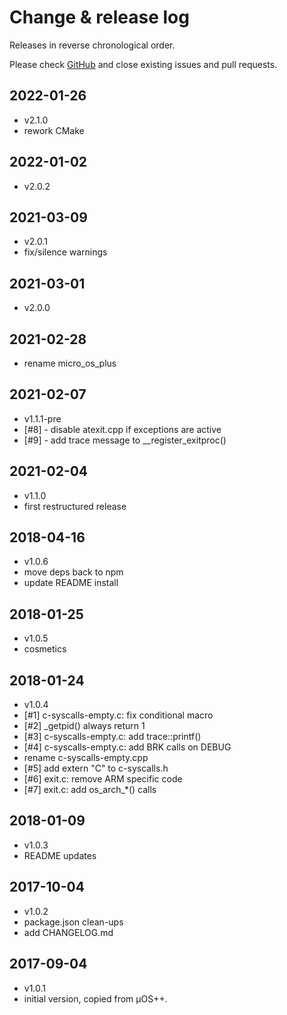 # Change & release log

Releases in reverse chronological order.

Please check
[GitHub](https://github.com/micro-os-plus/libs-c-xpack/issues/)
and close existing issues and pull requests.

## 2022-01-26

- v2.1.0
- rework CMake

## 2022-01-02

- v2.0.2

## 2021-03-09

- v2.0.1
- fix/silence warnings

## 2021-03-01

- v2.0.0

## 2021-02-28

- rename micro_os_plus

## 2021-02-07

- v1.1.1-pre
- [#8] - disable atexit.cpp if exceptions are active
- [#9] - add trace message to __register_exitproc()

## 2021-02-04

- v1.1.0
- first restructured release

## 2018-04-16

- v1.0.6
- move deps back to npm
- update README install

## 2018-01-25

- v1.0.5
- cosmetics

## 2018-01-24

- v1.0.4
- [#1] c-syscalls-empty.c: fix conditional macro
- [#2] _getpid() always return 1
- [#3] c-syscalls-empty.c: add trace::printf()
- [#4] c-syscalls-empty.c: add BRK calls on DEBUG
- rename c-syscalls-empty.cpp
- [#5] add extern "C" to c-syscalls.h
- [#6] exit.c: remove ARM specific code
- [#7] exit.c: add os_arch_*() calls

## 2018-01-09

- v1.0.3
- README updates

## 2017-10-04

- v1.0.2
- package.json clean-ups
- add CHANGELOG.md

## 2017-09-04

- v1.0.1
- initial version, copied from µOS++.
